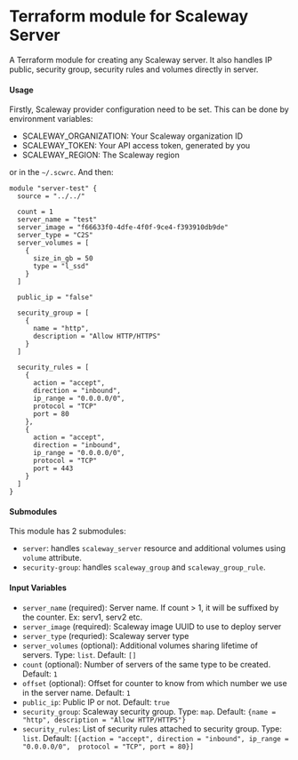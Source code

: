 Terraform module for Scaleway Server
====================
A Terraform module for creating any Scaleway server. It also handles IP public, security group, security rules and volumes directly in server.

#### Usage

Firstly, Scaleway provider configuration need to be set. This can be done by environment variables:

- SCALEWAY_ORGANIZATION: Your Scaleway organization ID
- SCALEWAY_TOKEN: Your API access token, generated by you
- SCALEWAY_REGION: The Scaleway region

or in the `~/.scwrc`. And then:

```
module "server-test" {
  source = "../../"

  count = 1
  server_name = "test"
  server_image = "f66633f0-4dfe-4f0f-9ce4-f393910db9de"
  server_type = "C2S"
  server_volumes = [
    {
      size_in_gb = 50
      type = "l_ssd"
    }
  ]

  public_ip = "false"

  security_group = [
    {
      name = "http",
      description = "Allow HTTP/HTTPS"
    }
  ]

  security_rules = [
    {
      action = "accept",
      direction = "inbound",
      ip_range = "0.0.0.0/0",
      protocol = "TCP" 
      port = 80
    },
    {
      action = "accept",
      direction = "inbound",
      ip_range = "0.0.0.0/0",
      protocol = "TCP" 
      port = 443
    }
  ]
}
```

#### Submodules
This module has 2 submodules:
- `server`: handles `scaleway_server` resource and additional volumes using `volume` attribute.
- `security-group`: handles `scaleway_group` and `scaleway_group_rule`.

#### Input Variables
- `server_name` (required): Server name. If count > 1, it will be suffixed by the counter. Ex: serv1, serv2 etc.
- `server_image` (required): Scaleway image UUID to use to deploy server
- `server_type` (requried): Scaleway server type
- `server_volumes` (optional): Additional volumes sharing lifetime of servers. Type: `list`. Default: `[]`
- `count` (optional): Number of servers of the same type to be created. Default: `1`
- `offset` (optional): Offset for counter to know from which number we use in the server name. Default: `1`
- `public_ip`: Public IP or not. Default: `true`
- `security_group`: Scaleway security group. Type: `map`. Default: `{name = "http", description = "Allow HTTP/HTTPS"}`
- `security_rules`: List of security rules attached to security group. Type: `list`. Default: `[{action = "accept", direction = "inbound", ip_range = "0.0.0.0/0",  protocol = "TCP", port = 80}]`
